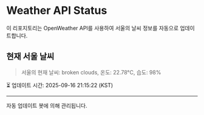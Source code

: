 
# Weather API Status

이 리포지토리는 OpenWeather API를 사용하여 서울의 날씨 정보를 자동으로 업데이트합니다.

## 현재 서울 날씨
> 서울의 현재 날씨: broken clouds, 온도: 22.78°C, 습도: 98%

⏳ 업데이트 시간: 2025-09-16 21:15:22 (KST)

---
자동 업데이트 봇에 의해 관리됩니다.
